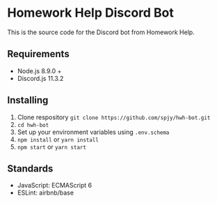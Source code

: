 # Homework Help Discord Bot
This is the source code for the Discord bot from Homework Help.

## Requirements
- Node.js 8.9.0 +
- Discord.js 11.3.2

## Installing
1. Clone respository `git clone https://github.com/spjy/hwh-bot.git`
2. `cd hwh-bot`
3. Set up your environment variables using `.env.schema`
4. `npm install` or `yarn install`
5. `npm start` or `yarn start`

## Standards
- JavaScript: ECMAScript 6
- ESLint: airbnb/base